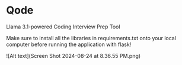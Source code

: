 # Qode
Llama 3.1-powered Coding Interview Prep Tool

Make sure to install all the libraries in requirements.txt onto your local computer before running the application with flask!

![Alt text](Screen Shot 2024-08-24 at 8.36.55 PM.png)
